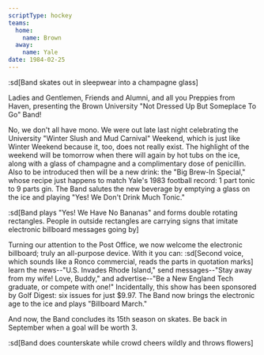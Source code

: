 ```yaml
---
scriptType: hockey
teams:
  home:
    name: Brown
  away:
    name: Yale
date: 1984-02-25
---
```


:sd[Band skates out in sleepwear into a champagne glass]

Ladies and Gentlemen, Friends and Alumni, and all you Preppies from Haven, presenting the Brown University "Not Dressed Up But Someplace To Go" Band!

No, we don't all have mono. We were out late last night celebrating the University "Winter Slush and Mud Carnival" Weekend, which is just like Winter Weekend because it, too, does not really exist. The highlight of the weekend will be tomorrow when there will again by hot tubs on the ice, along with a glass of champagne and a complimentary dose of penicillin. Also to be introduced then will be a new drink: the "Big Brew-In Special," whose recipe just happens to match Yale's 1983 football record: 1 part tonic to 9 parts gin. The Band salutes the new beverage by emptying a glass on the ice and playing "Yes! We Don't Drink Much Tonic."

:sd[Band plays "Yes! We Have No Bananas" and forms double rotating rectangles. People in outside rectangles are carrying signs that imitate electronic billboard messages going by]

Turning our attention to the Post Office, we now welcome the electronic billboard; truly an all-purpose device. With it you can: :sd[Second voice, which sounds like a Ronco commercial, reads the parts in quotation marks] learn the news--"U.S. Invades Rhode Island," send messages--"Stay away from my wife! Love, Buddy," and advertise--"Be a New England Tech graduate, or compete with one!" Incidentally, this show has been sponsored by Golf Digest: six issues for just $9.97. The Band now brings the electronic age to the ice and plays "Billboard March."

And now, the Band concludes its 15th season on skates. Be back in September when a goal will be worth 3.

:sd[Band does counterskate while crowd cheers wildly and throws flowers]
